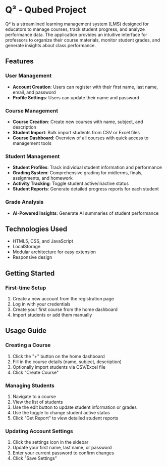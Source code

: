 # Q³ - Qubed Project

Q³ is a streamlined learning management system (LMS) designed for educators to manage courses, track student progress, and analyze performance data. The application provides an intuitive interface for professors to organize their course materials, monitor student grades, and generate insights about class performance.

## Features

### User Management
- **Account Creation**: Users can register with their first name, last name, email, and password
- **Profile Settings**: Users can update their name and password

### Course Management
- **Course Creation**: Create new courses with name, subject, and description
- **Student Import**: Bulk import students from CSV or Excel files
- **Course Dashboard**: Overview of all courses with quick access to management tools

### Student Management
- **Student Profiles**: Track individual student information and performance
- **Grading System**: Comprehensive grading for midterms, finals, assignments, and homework
- **Activity Tracking**: Toggle student active/inactive status
- **Student Reports**: Generate detailed progress reports for each student

### Grade Analysis
- **AI-Powered Insights**: Generate AI summaries of student performance

## Technologies Used

- HTML5, CSS, and JavaScript
- LocalStorage
- Modular architecture for easy extension
- Responsive design
  
## Getting Started

### First-time Setup

1. Create a new account from the registration page
2. Log in with your credentials
3. Create your first course from the home dashboard
4. Import students or add them manually

## Usage Guide

### Creating a Course
1. Click the "+" button on the home dashboard
2. Fill in the course details (name, subject, description)
3. Optionally import students via CSV/Excel file
4. Click "Create Course"

### Managing Students
1. Navigate to a course
2. View the list of students
3. Use the edit button to update student information or grades
4. Use the toggle to change student active status
5. Click "Get Report" to view detailed student reports

### Updating Account Settings
1. Click the settings icon in the sidebar
2. Update your first name, last name, or password
3. Enter your current password to confirm changes
4. Click "Save Settings"
